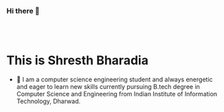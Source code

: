 ### Hi there 👋
</br>
</br>
<H1>This is Shresth Bharadia </H1>

- 💬 I am a computer science engineering student and always energetic and eager to learn new skills currently pursuing B.tech degree in Computer Science and Engineering from Indian Institute of Information Technology, Dharwad. 

<!--
**shresth2102001/shresth2102001** is a ✨ _special_ ✨ repository because its `README.md` (this file) appears on your GitHub profile.

Here are some ideas to get you started:

- 🔭 I’m currently working on ...
- 🌱 I’m currently learning ...
- 👯 I’m looking to collaborate on ...
- 🤔 I’m looking for help with ...
- 💬 Ask me about ...
- 📫 How to reach me: ...
- 😄 Pronouns: ...
- ⚡ Fun fact: ...
-->
